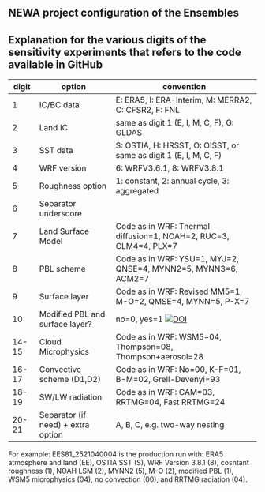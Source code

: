 ## NEWA project configuration of the Ensembles

## Explanation for the various digits of the sensitivity experiments that refers to the code available in GitHub

| digit | option | convention |
|---|---|---|
| 1 | IC/BC data |	E: ERA5, I: ERA-Interim, M: MERRA2, C: CFSR2, F: FNL |
| 2 | Land IC |		same as digit 1 (E, I, M, C, F), G: GLDAS |
| 3  |   SST data 	|	S: OSTIA, H: HRSST, O: OISST, or same as digit 1 (E, I, M, C, F) |
| 4  |   WRF version |	6: WRFV3.6.1, 8: WRFV3.8.1 |
| 5   |  Roughness option |	1: constant, 2: annual cycle, 3: aggregated |
| 6  |   Separator underscore | |
| 7  |  Land Surface Model |  Code as in WRF: Thermal diffusion=1, NOAH=2, RUC=3, CLM4=4, PLX=7 |
| 8  |   PBL scheme |  Code as in WRF: YSU=1, MYJ=2, QNSE=4, MYNN2=5, MYNN3=6, ACM2=7 |
|9    | Surface layer |	Code as in WRF: Revised MM5=1, M-O=2, QMSE=4, MYNN=5, P-X=7 |
|10  |  Modified PBL and surface layer? | no=0, yes=1 [![DOI](https://zenodo.org/badge/DOI/10.5281/zenodo.2682604.svg)](https://doi.org/10.5281/zenodo.2682604) |
| 14-15 | Cloud Microphysics    |   Code as in WRF: WSM5=04, Thompson=08, Thompson+aerosol=28 |
| 16-17 | Convective scheme (D1,D2)	 |    Code as in WRF: No=00, K-F=01, B-M=02, Grell-Devenyi=93 |
| 18-19 | SW/LW radiation |	 Code as in WRF: CAM=03, RRTMG=04, Fast RRTMG=24 |
| 20-21 | Separator (if need) + extra option |  A, B, C, e.g. two-way nesting |

For example: EES81_2521040004 is the production run with: ERA5 atmosphere and land (EE), OSTIA SST (S), WRF Version 3.8.1 (8), cosntant roughness (1), NOAH LSM (2), MYNN2 (5), M-O (2), modified PBL (1), WSM5 microphysics (04), no convection (00), and RRTMG radiation (04).
